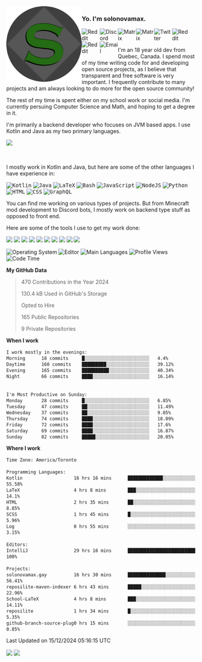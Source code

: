 <img align="left" alt="Avatar" width="200px" src="https://raw.githubusercontent.com/solonovamax/solonovamax/main/solonovamax-circle.png" />

### Yo. I'm solonovamax.

<a href="https://gitlab.com/solonovamax">
    <img align="left" alt="Reddit" width="48px" src="https://img.icons8.com/color/2x/gitlab.png">
</a>

<a href="https://discord.solonovamax.gay">
    <img align="left" alt="Discord" width="48px" src="https://img.icons8.com/color/2x/discord-logo.png">
</a>

<a href="https://matrix.to/#/@solonovamax:matrix.org?#gh-light-mode-only">
    <img align="left" alt="Matrix" width="48px" src="https://img.icons8.com/000000/material/2x/matrix-logo.png">
</a>
<a href="https://matrix.to/#/@solonovamax:matrix.org?#gh-dark-mode-only">
    <img align="left" alt="Matrix" width="48px" src="https://img.icons8.com/FFFFFF/material/2x/matrix-logo.png">
</a>

<a href="https://twitter.com/solonovamax">
    <img align="left" alt="Twitter" width="48px" src="https://img.icons8.com/color/2x/twitter.png">
</a>

<!-- <a href="https://twitch.tv/solonovamax">
    <img align="left" alt="Twitch" width="48px" src="https://img.icons8.com/color/2x/twitch.png">
</a> -->

<a href="https://reddit.com/u/solonovamax">
    <img align="left" alt="Reddit" width="48px" src="https://img.icons8.com/color/2x/reddit.png">
</a>

<a href="https://www.youtube.com/channel/UCTxCeyGu41WfEBT8mXpjHMA">
    <img align="left" alt="Reddit" width="48px" src="https://img.icons8.com/color/2x/youtube.png">
</a>

<a href="mailto:solonovamax@12oclockpoint.com">
    <img align="left" alt="Email" width="48px" src="https://img.icons8.com/fluency/2x/mail.png">
</a>

<!-- <a href="https://open.spotify.com/user/solonovamax">
    <img align="left" alt="Spotify" width="48px" src="https://img.icons8.com/color/2x/spotify.png">
</a> -->

<br/>
<br/>

I'm an 18 year old dev from Quebec, Canada.
I spend most of my time writing code for and developing open source projects, as I believe that transparent and free software is very important.
I frequently contribute to many projects and am always looking to do more for the open source community!

The rest of my time is spent either on my school work or social media. I'm currently persuing Computer Science and Math, and hoping to get a degree in it.

I'm primarily a backend developer who focuses on JVM based apps. I use Kotlin and Java as my two primary languages.


<a href="https://github.com/ryo-ma/github-profile-trophy"><img src="https://github-profile-trophy.vercel.app/?username=solonovamax&margin-w=15&row=1"/></a> 

<br/>

I mostly work in Kotlin and Java, but here are some of the other languages I have experience in:

<kbd><img height="32" alt="Kotlin" src="https://img.icons8.com/color/1x/kotlin.png"></kbd>
<kbd><img height="32" alt="Java" src="https://img.icons8.com/color/1x/java-coffee-cup-logo.png"></kbd>
<kbd><img height="32" alt="LaTeX" src="https://img.icons8.com/color/1x/latex.png"></kbd>
<kbd><img height="32" alt="Bash" src="https://img.icons8.com/color/1x/console.png"></kbd>
<kbd><img height="32" alt="JavaScript" src="https://img.icons8.com/color/1x/javascript.png"></kbd>
<kbd><img height="32" alt="NodeJS" src="https://img.icons8.com/color/1x/nodejs.png"></kbd>
<kbd><img height="32" alt="Python" src="https://img.icons8.com/color/1x/python.png"></kbd>
<kbd><img height="32" alt="HTML" src="https://img.icons8.com/color/1x/html-5.png"></kbd>
<kbd><img height="32" alt="CSS" src="https://img.icons8.com/color/1x/css3.png"></kbd>
<kbd><img height="32" alt="GraphQL" src="https://img.icons8.com/color/1x/graphql.png"></kbd>

You can find me working on various types of projects.
But from Minecraft mod development to Discord bots, I mostly work on backend type stuff as opposed to front end.

Here are some of the tools I use to get my work done:

<kbd><img height="32" src="https://img.icons8.com/color/2x/intellij-idea.png"></kbd>
<kbd><img height="32" src="https://img.icons8.com/color/2x/linux.png"></kbd>
<kbd><img height="32" src="https://img.icons8.com/fluent/2x/console.png"></kbd>
<kbd><img height="32" src="https://img.icons8.com/color/2x/open-source.png"></kbd>
<kbd><img height="32" src="https://img.icons8.com/color/2x/git.png"></kbd>
<kbd><img height="32" src="https://img.icons8.com/color/2x/docker.png"></kbd>
<kbd><img height="32" src="https://img.icons8.com/color/2x/mongodb.png"></kbd>
<kbd><img height="32" src="https://img.icons8.com/color/2x/nginx.png"></kbd>
<a href="?#gh-light-mode-only"><kbd><img height="32" src="https://img.icons8.com/metro/2x/mysql.png"></kbd></a>
<a href="?#gh-dark-mode-only"><kbd><img height="32" src="https://img.icons8.com/FFFFFF/metro/2x/mysql.png"></kbd></a>

![Operating System](https://img.shields.io/badge/OS-Arch%20Linux-informational?style=for-the-badge&logo=Arch%20Linux&logoColor=white&color=007ec6)
![Editor](https://img.shields.io/badge/Editor-IntelliJ%20Idea-informational?style=for-the-badge&logo=IntelliJ%20Idea&logoColor=white&color=007ec6)
![Main Languages](https://img.shields.io/badge/Main%20Languages-Java%20%26%20Kotlin-informational?style=for-the-badge&logo=Java&logoColor=white&color=007ec6)
![Profile Views](https://komarev.com/ghpvc/?username=solonovamax&color=blue&style=for-the-badge)
![Code Time](https://img.shields.io/endpoint?url=https://wakapi.solonovamax.gay/api/compat/shields/v1/solonovamax/interval:all_time&label=Code%20Time&style=for-the-badge&color=blue)

<!--START_SECTION:waka-->
**My GitHub Data**

> 470 Contributions in the Year 2024
> 
> 130.4 kB Used in GitHub's Storage
> 
> Opted to Hire
> 
> 165 Public Repositories
> 
> 9 Private Repositories
> 
**When I work** 

```text
I work mostly in the evenings: 
Morning      18 commits     █░░░░░░░░░░░░░░░░░░░░░░░░   4.4% 
Daytime      160 commits    █████████░░░░░░░░░░░░░░░░   39.12% 
Evening      165 commits    ██████████░░░░░░░░░░░░░░░   40.34% 
Night        66 commits     ████░░░░░░░░░░░░░░░░░░░░░   16.14%


I'm Most Productive on Sunday: 
Monday       28 commits     █░░░░░░░░░░░░░░░░░░░░░░░░   6.85% 
Tuesday      47 commits     ██░░░░░░░░░░░░░░░░░░░░░░░   11.49% 
Wednesday    37 commits     ██░░░░░░░░░░░░░░░░░░░░░░░   9.05% 
Thursday     74 commits     ████░░░░░░░░░░░░░░░░░░░░░   18.09% 
Friday       72 commits     ████░░░░░░░░░░░░░░░░░░░░░   17.6% 
Saturday     69 commits     ████░░░░░░░░░░░░░░░░░░░░░   16.87% 
Sunday       82 commits     █████░░░░░░░░░░░░░░░░░░░░   20.05%

```


**Where I work** 

```text
Time Zone: America/Toronto

Programming Languages: 
Kotlin                   16 hrs 16 mins      █████████████░░░░░░░░░░░░   55.58% 
LaTeX                    4 hrs 8 mins        ███░░░░░░░░░░░░░░░░░░░░░░   14.1% 
HTML                     2 hrs 35 mins       ██░░░░░░░░░░░░░░░░░░░░░░░   8.85% 
SCSS                     1 hrs 45 mins       █░░░░░░░░░░░░░░░░░░░░░░░░   5.96% 
Log                      0 hrs 55 mins       ░░░░░░░░░░░░░░░░░░░░░░░░░   3.15%

Editors: 
IntelliJ                 29 hrs 16 mins      █████████████████████████   100%

Projects: 
solonovamax.gay          16 hrs 30 mins      ██████████████░░░░░░░░░░░   56.41% 
reposilite-maven-indexer 6 hrs 43 mins       █████░░░░░░░░░░░░░░░░░░░░   22.96% 
School-LaTeX             4 hrs 8 mins        ███░░░░░░░░░░░░░░░░░░░░░░   14.11% 
reposilite               1 hrs 34 mins       █░░░░░░░░░░░░░░░░░░░░░░░░   5.35% 
github-branch-source-plug0 hrs 15 mins       ░░░░░░░░░░░░░░░░░░░░░░░░░   0.85%

```


 Last Updated on 15/12/2024 05:16:15 UTC
<!--END_SECTION:waka-->

<div style="white-space:nowrap;width:100%;position: relative;display: inline-block">
<img align="center" src="https://github-readme-stats.vercel.app/api?username=solonovamax&custom_title=solonovamax%27s%20Github%20Stats&langs_count=5&include_all_commits=true&count_private=true&show_icons=true&theme=github_dark"/>
<img align="center" src="https://github-readme-stats.vercel.app/api/wakatime?api_domain=wakapi.dev&username=solonovamax&range=last_30_days&custom_title=solonovamax%27s+Primary+Languages+%28Last+Month%29&langs_count=10&show_icons=true&theme=github_dark"/>
</div>
